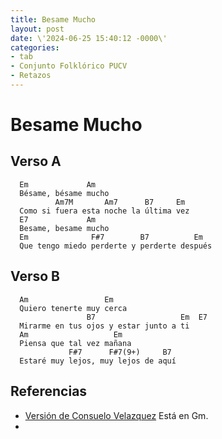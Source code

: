 ```yaml
---
title: Besame Mucho
layout: post
date: \'2024-06-25 15:40:12 -0000\'
categories:
- tab
- Conjunto Folklórico PUCV
- Retazos
---
```


# Besame Mucho

## Verso A

~~~
  Em             Am
  Bésame, bésame mucho
          Am7M       Am7      B7     Em
  Como si fuera esta noche la última vez
  E7             Am
  Besame, besame mucho
  Em              F#7        B7          Em
  Que tengo miedo perderte y perderte después
~~~

## Verso B

~~~
  Am                 Em
  Quiero tenerte muy cerca
                 B7                   Em  E7
  Mirarme en tus ojos y estar junto a ti
  Am                   Em
  Piensa que tal vez mañana
             F#7      F#7(9+)     B7
  Estaré muy lejos, muy lejos de aquí
~~~

## Referencias

- [Versión de Consuelo Velazquez](https://www.youtube.com/watch?v=MY0fuEfBmD4) Está en Gm.
- 
